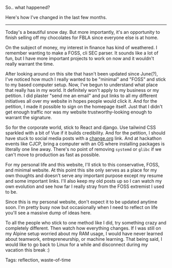 So.. what happened?

Here's how I've changed in the last few months.

---

Today's a beautiful snow day. But more importantly, it's an opportunity to finish selling off my chocolates for FBLA since everyone else is at home.

On the subject of money, my interest in finance has kind of weathered. I remember wanting to make a FOSS, cli SEC parser. It sounds like a lot of fun, but I have more important projects to work on now and it wouldn't really warrant the time.

After looking around on this site that hasn't been updated since June(?), I've noticed how much I really wanted to be "minimal" and "FOSS" and stick to my based computer setup. Now, I've begun to understand what place that really has in my world. It definitely won't apply to my business or my petition. I did plaster "send me an email" and put links to all my different initiatives all over my website in hopes people would click it. And for the petition, I made it possible to sign on the homepage itself. Just that I didn't get enough traffic nor was my website trustworthy-looking enough to warrant the signature.

So for the corporate world, stick to React and django. Use tailwind CSS sparkled with a bit of Vue if it builds credibility. And for the petition, I should have stuck to social media posts with a [change.org](https://change.org) link. And at hackathon events like CJCP, bring a computer with an OS where installing packages is literally one line away. There's no point of removing `systemd` or `glibc` if we can't move to production as fast as possible.

For my personal life and this website, I'll stick to this conservative, FOSS, and minimal website. At this point this site only serves as a place for my own thoughts and doesn't serve any important purpose except my resume and some important links. I'll also keep my old posts up so I can watch my own evolution and see how far I really stray from the FOSS extremist I used to be.

Since this is my personal website, don't expect it to be updated anytime soon. I'm pretty busy now but occasionally when I need to reflect on life you'll see a massive dump of ideas here. 

To all the people who stick to one method like I did, try something crazy and completely different. Then watch how everything changes. If I was still on my Alpine setup worried about my RAM usage, I would have never learned about teamwork, entrepreneurship, or machine learning. That being said, I would like to go back to Linux for a while and disconnect during my vacation this break :)

Tags: reflection, waste-of-time
